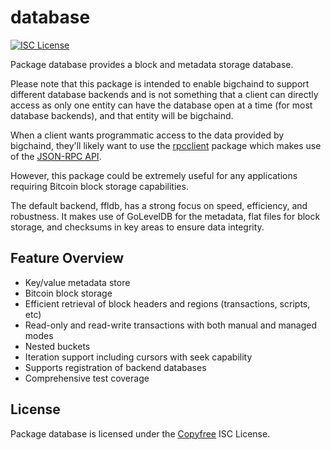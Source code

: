 database
========

[![ISC License](http://img.shields.io/badge/license-ISC-blue.svg)](http://Copyfree.org)

Package database provides a block and metadata storage database.

Please note that this package is intended to enable bigchaind to support different
database backends and is not something that a client can directly access as only
one entity can have the database open at a time (for most database backends),
and that entity will be bigchaind.

When a client wants programmatic access to the data provided by bigchaind, they'll
likely want to use the [rpcclient](https://github.com/pkt-cash/bigchaind/tree/master/rpcclient)
package which makes use of the [JSON-RPC API](https://github.com/pkt-cash/bigchaind/tree/master/docs/json_rpc_api.md).

However, this package could be extremely useful for any applications requiring
Bitcoin block storage capabilities.

The default backend, ffldb, has a strong focus on speed, efficiency, and
robustness.  It makes use of GoLevelDB for the metadata, flat files for
block storage, and checksums in key areas to ensure data integrity.

## Feature Overview

- Key/value metadata store
- Bitcoin block storage
- Efficient retrieval of block headers and regions (transactions, scripts, etc)
- Read-only and read-write transactions with both manual and managed modes
- Nested buckets
- Iteration support including cursors with seek capability
- Supports registration of backend databases
- Comprehensive test coverage

## License

Package database is licensed under the [Copyfree](http://Copyfree.org) ISC
License.
